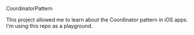 CoordinatorPattern

This project allowed me to learn about the Coordinator pattern in iOS apps. I'm using this repo as a playground.
